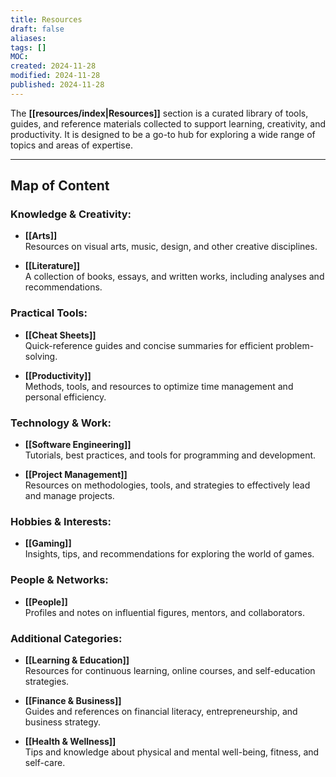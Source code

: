 ```yaml
---
title: Resources
draft: false
aliases: 
tags: []
MOC: 
created: 2024-11-28
modified: 2024-11-28
published: 2024-11-28
---
```

The **[[resources/index|Resources]]** section is a curated library of tools, guides, and reference materials collected to support learning, creativity, and productivity. It is designed to be a go-to hub for exploring a wide range of topics and areas of expertise.

---
## Map of Content

### Knowledge & Creativity:

- **[[Arts]]**  
    Resources on visual arts, music, design, and other creative disciplines.
    
- **[[Literature]]**  
    A collection of books, essays, and written works, including analyses and recommendations.
    
### Practical Tools:

- **[[Cheat Sheets]]**  
    Quick-reference guides and concise summaries for efficient problem-solving.
    
- **[[Productivity]]**  
    Methods, tools, and resources to optimize time management and personal efficiency.
    
### Technology & Work:

- **[[Software Engineering]]**  
    Tutorials, best practices, and tools for programming and development.
    
- **[[Project Management]]**  
    Resources on methodologies, tools, and strategies to effectively lead and manage projects.
    
### Hobbies & Interests:

- **[[Gaming]]**  
    Insights, tips, and recommendations for exploring the world of games.
    
### People & Networks:

- **[[People]]**  
    Profiles and notes on influential figures, mentors, and collaborators.
    
### Additional Categories:

- **[[Learning & Education]]**  
    Resources for continuous learning, online courses, and self-education strategies.
    
- **[[Finance & Business]]**  
    Guides and references on financial literacy, entrepreneurship, and business strategy.
    
- **[[Health & Wellness]]**  
    Tips and knowledge about physical and mental well-being, fitness, and self-care.
    
